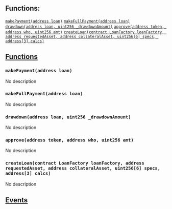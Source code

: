 

## Functions:
[`makePayment(address loan)`](#Borrower-makePayment-address-)
[`makeFullPayment(address loan)`](#Borrower-makeFullPayment-address-)
[`drawdown(address loan, uint256 _drawdownAmount)`](#Borrower-drawdown-address-uint256-)
[`approve(address token, address who, uint256 amt)`](#Borrower-approve-address-address-uint256-)
[`createLoan(contract LoanFactory loanFactory, address requestedAsset, address collateralAsset, uint256[6] specs, address[3] calcs)`](#Borrower-createLoan-contract-LoanFactory-address-address-uint256-6--address-3--)


## <u>Functions</u>

### `makePayment(address loan)`
No description

### `makeFullPayment(address loan)`
No description

### `drawdown(address loan, uint256 _drawdownAmount)`
No description

### `approve(address token, address who, uint256 amt)`
No description

### `createLoan(contract LoanFactory loanFactory, address requestedAsset, address collateralAsset, uint256[6] specs, address[3] calcs)`
No description

## <u>Events</u>
